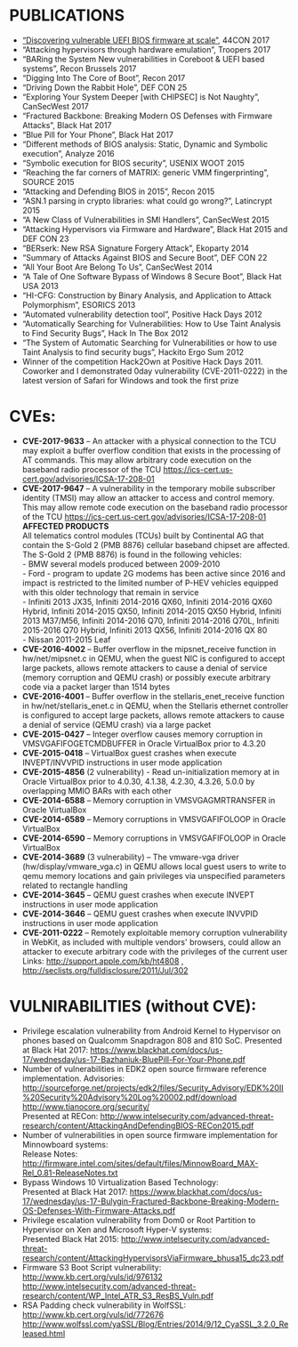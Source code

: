 # PUBLICATIONS
  
* [“Discovering vulnerable UEFI BIOS firmware at scale”](https://github.com/abazhaniuk/Publications/blob/master/2017/44CON_2017/Bulygin_Bazhaniuk_44con.pdf), 44CON 2017
* “Attacking hypervisors through hardware emulation”, Troopers 2017
* “BARing the System New vulnerabilities in Coreboot & UEFI based systems”, Recon Brussels 2017
* “Digging Into The Core of Boot”, Recon 2017
* “Driving Down the Rabbit Hole”, DEF CON 25
* “Exploring Your System Deeper \[with CHIPSEC\] is Not Naughty”, CanSecWest 2017
* “Fractured Backbone: Breaking Modern OS Defenses with Firmware Attacks”, Black Hat 2017
* “Blue Pill for Your Phone”, Black Hat 2017
* “Different methods of BIOS analysis: Static, Dynamic and Symbolic execution”, Analyze 2016
* “Symbolic execution for BIOS security”, USENIX WOOT 2015
* “Reaching the far corners of MATRIX: generic VMM fingerprinting”, SOURCE 2015
* “Attacking and Defending BIOS in 2015”, Recon 2015
* “ASN.1 parsing in crypto libraries: what could go wrong?”, Latincrypt 2015
* “A New Class of Vulnerabilities in SMI Handlers”, CanSecWest 2015
* “Attacking Hypervisors via Firmware and Hardware”, Black Hat 2015 and DEF CON 23
* “BERserk: New RSA Signature Forgery Attack”, Ekoparty 2014
* “Summary of Attacks Against BIOS and Secure Boot”, DEF CON 22
* “All Your Boot Are Belong To Us”, CanSecWest 2014
* “A Tale of One Software Bypass of Windows 8 Secure Boot”, Black Hat USA 2013
* “HI-CFG: Construction by Binary Analysis, and Application to Attack Polymorphism”, ESORICS 2013
* “Automated vulnerability detection tool”, Positive Hack Days 2012
* “Automatically Searching for Vulnerabilities: How to Use Taint Analysis to Find Security Bugs”, Hack In The Box 2012
* “The System of Automatic Searching for Vulnerabilities or how to use Taint Analysis to find security bugs”, Hackito Ergo Sum 2012
* Winner of the competition Hack2Own at Positive Hack Days 2011. Coworker and I demonstrated 0day vulnerability (CVE-2011-0222) in the latest version of Safari for Windows and took the first prize

# CVEs:

* **CVE-2017-9633** – An attacker with a physical connection to the TCU may exploit a buffer overflow condition that exists in the processing of AT commands. This may allow arbitrary code execution on the baseband radio processor of the TCU
https://ics-cert.us-cert.gov/advisories/ICSA-17-208-01
* **CVE-2017-9647** – A vulnerability in the temporary mobile subscriber identity (TMSI) may allow an attacker to access and control memory. This may allow remote code execution on the baseband radio processor of the TCU
https://ics-cert.us-cert.gov/advisories/ICSA-17-208-01 <br>
 **AFFECTED PRODUCTS**<br>
 All telematics control modules (TCUs) built by Continental AG that contain the S-Gold 2 (PMB 8876) cellular baseband chipset are affected. The S-Gold 2 (PMB 8876) is found in the following vehicles:<br>
 \- BMW several models produced between 2009-2010<br>
 \- Ford - program to update 2G modems has been active since 2016 and impact is restricted to the limited number of P-HEV vehicles equipped with this older technology that remain in service<br>
 \- Infiniti 2013 JX35, Infiniti 2014-2016 QX60, Infiniti 2014-2016 QX60 Hybrid, Infiniti 2014-2015 QX50, Infiniti 2014-2015 QX50 Hybrid, Infiniti 2013 M37/M56, Infiniti 2014-2016 Q70, Infiniti 2014-2016 Q70L, Infiniti 2015-2016 Q70 Hybrid, Infiniti 2013 QX56, Infiniti 2014-2016 QX 80<br>
 \- Nissan 2011-2015 Leaf<br>
* **CVE-2016-4002** – Buffer overflow in the mipsnet_receive function in hw/net/mipsnet.c in QEMU, when the guest NIC is configured to accept large packets, allows remote attackers to cause a denial of service (memory corruption and QEMU crash) or possibly execute arbitrary code via a packet larger than 1514 bytes
* **CVE-2016-4001** – Buffer overflow in the stellaris_enet_receive function in hw/net/stellaris_enet.c in QEMU, when the Stellaris ethernet controller is configured to accept large packets, allows remote attackers to cause a denial of service (QEMU crash) via a large packet
* **CVE-2015-0427** – Integer overflow causes memory corruption in VMSVGAFIFOGETCMDBUFFER in Oracle VirtualBox prior to 4.3.20
* **CVE-2015-0418** – VirtualBox guest crashes when execute INVEPT/INVVPID instructions in user mode application
* **CVE-2015-4856** (2 vulnerability) - Read un-initialization memory at in Oracle VirtualBox prior to 4.0.30, 4.1.38, 4.2.30, 4.3.26, 5.0.0 by overlapping MMIO BARs with each other
* **CVE-2014-6588** – Memory corruption in VMSVGAGMRTRANSFER in Oracle VirtualBox
* **CVE-2014-6589** – Memory corruptions in VMSVGAFIFOLOOP in Oracle VirtualBox
* **CVE-2014-6590** – Memory corruptions in VMSVGAFIFOLOOP in Oracle VirtualBox
* **CVE-2014-3689** (3 vulnerability) – The vmware-vga driver (hw/display/vmware_vga.c) in QEMU allows local guest users to write to qemu memory locations and gain privileges via unspecified parameters related to rectangle handling
* **CVE-2014-3645** – QEMU guest crashes when execute INVEPT instructions in user mode application
* **CVE-2014-3646** – QEMU guest crashes when execute INVVPID instructions in user mode application
* **CVE-2011-0222** – Remotely exploitable memory corruption vulnerability in WebKit, as included with multiple vendors' browsers, could allow an attacker to execute arbitrary code with the privileges of the current user
 Links: http://support.apple.com/kb/ht4808 , http://seclists.org/fulldisclosure/2011/Jul/302

# VULNIRABILITIES (without CVE):
* Privilege escalation vulnerability from Android Kernel to Hypervisor on phones based on Qualcomm Snapdragon 808 and 810 SoC. Presented at Black Hat 2017: https://www.blackhat.com/docs/us-17/wednesday/us-17-Bazhaniuk-BluePill-For-Your-Phone.pdf  
* Number of vulnerabilities in EDK2 open source firmware reference implementation. Advisories: http://sourceforge.net/projects/edk2/files/Security_Advisory/EDK%20II%20Security%20Advisory%20Log%20002.pdf/download<br>
 http://www.tianocore.org/security/<br>
 Presented at RECon: http://www.intelsecurity.com/advanced-threat-research/content/AttackingAndDefendingBIOS-RECon2015.pdf<br>
* Number of vulnerabilities in open source firmware implementation for Minnowboard systems:<br>
 Release Notes: http://firmware.intel.com/sites/default/files/MinnowBoard_MAX-Rel_0.81-ReleaseNotes.txt 
* Bypass Windows 10 Virtualization Based Technology: <br>
 Presented at Black Hat 2017: https://www.blackhat.com/docs/us-17/wednesday/us-17-Bulygin-Fractured-Backbone-Breaking-Modern-OS-Defenses-With-Firmware-Attacks.pdf
* Privilege escalation vulnerability from Dom0 or Root Partition to Hypervisor on Xen and Microsoft Hyper-V systems:<br>
 Presented Black Hat 2015: http://www.intelsecurity.com/advanced-threat-research/content/AttackingHypervisorsViaFirmware_bhusa15_dc23.pdf 
* Firmware S3 Boot Script vulnerability: <br>
 http://www.kb.cert.org/vuls/id/976132<br>
 http://www.intelsecurity.com/advanced-threat-research/content/WP_Intel_ATR_S3_ResBS_Vuln.pdf
* RSA Padding check vulnerability in WolfSSL:<br>
 http://www.kb.cert.org/vuls/id/772676<br>
 http://www.wolfssl.com/yaSSL/Blog/Entries/2014/9/12_CyaSSL_3.2.0_Released.html
